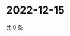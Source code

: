 # 2022-12-15

共 0 条

<!-- BEGIN WEIBO -->
<!-- 最后更新时间 Thu Dec 15 2022 14:17:58 GMT+0800 (China Standard Time) -->

<!-- END WEIBO -->

